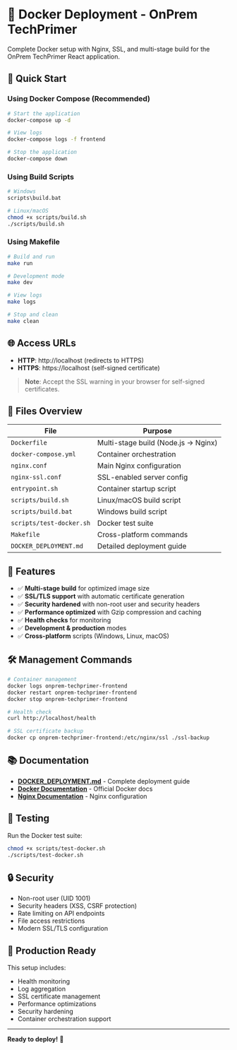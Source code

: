# 🐳 Docker Deployment - OnPrem TechPrimer

Complete Docker setup with Nginx, SSL, and multi-stage build for the OnPrem TechPrimer React application.

## 🚀 Quick Start

### Using Docker Compose (Recommended)
```bash
# Start the application
docker-compose up -d

# View logs
docker-compose logs -f frontend

# Stop the application
docker-compose down
```

### Using Build Scripts
```bash
# Windows
scripts\build.bat

# Linux/macOS
chmod +x scripts/build.sh
./scripts/build.sh
```

### Using Makefile
```bash
# Build and run
make run

# Development mode
make dev

# View logs
make logs

# Stop and clean
make clean
```

## 🌐 Access URLs

- **HTTP**: http://localhost (redirects to HTTPS)
- **HTTPS**: https://localhost (self-signed certificate)

> **Note**: Accept the SSL warning in your browser for self-signed certificates.

## 📁 Files Overview

| File | Purpose |
|------|---------|
| `Dockerfile` | Multi-stage build (Node.js → Nginx) |
| `docker-compose.yml` | Container orchestration |
| `nginx.conf` | Main Nginx configuration |
| `nginx-ssl.conf` | SSL-enabled server config |
| `entrypoint.sh` | Container startup script |
| `scripts/build.sh` | Linux/macOS build script |
| `scripts/build.bat` | Windows build script |
| `scripts/test-docker.sh` | Docker test suite |
| `Makefile` | Cross-platform commands |
| `DOCKER_DEPLOYMENT.md` | Detailed deployment guide |

## 🔧 Features

- ✅ **Multi-stage build** for optimized image size
- ✅ **SSL/TLS support** with automatic certificate generation
- ✅ **Security hardened** with non-root user and security headers
- ✅ **Performance optimized** with Gzip compression and caching
- ✅ **Health checks** for monitoring
- ✅ **Development & production** modes
- ✅ **Cross-platform** scripts (Windows, Linux, macOS)

## 🛠️ Management Commands

```bash
# Container management
docker logs onprem-techprimer-frontend
docker restart onprem-techprimer-frontend
docker stop onprem-techprimer-frontend

# Health check
curl http://localhost/health

# SSL certificate backup
docker cp onprem-techprimer-frontend:/etc/nginx/ssl ./ssl-backup
```

## 📚 Documentation

- **[DOCKER_DEPLOYMENT.md](DOCKER_DEPLOYMENT.md)** - Complete deployment guide
- **[Docker Documentation](https://docs.docker.com/)** - Official Docker docs
- **[Nginx Documentation](https://nginx.org/en/docs/)** - Nginx configuration

## 🧪 Testing

Run the Docker test suite:
```bash
chmod +x scripts/test-docker.sh
./scripts/test-docker.sh
```

## 🔒 Security

- Non-root user (UID 1001)
- Security headers (XSS, CSRF protection)
- Rate limiting on API endpoints
- File access restrictions
- Modern SSL/TLS configuration

## 🚀 Production Ready

This setup includes:
- Health monitoring
- Log aggregation
- SSL certificate management
- Performance optimizations
- Security hardening
- Container orchestration support

---

**Ready to deploy!** 🎉
